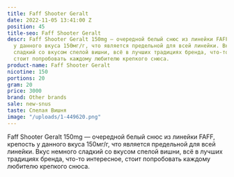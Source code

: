 ```yaml
---
title: Faff Shooter Geralt
date: 2022-11-05 13:41:00 Z
position: 45
title-seo: Faff Shooter Geralt
descr: Faff Shooter Geralt 150mg — очередной белый снюс из линейки FAFF, крепость
  у данного вкуса 150мг/г, что является предельной для всей линейки. Вкус немного
  сладкий со вкусом cпелой вишни, всё в лучших традициях бренда, что-то интересное,
  стоит попробовать каждому любителю крепкого снюса.
product-name: Faff Shooter Geralt
nicotine: 150
portions: 20
gram: 20
price: 3000
brand: Other brands
sale: new-snus
taste: Спелая Вишня
image: "/uploads/1-449620.png"
---
```


Faff Shooter Geralt 150mg — очередной белый снюс из линейки FAFF, крепость у данного вкуса 150мг/г, что является предельной для всей линейки. Вкус немного сладкий со вкусом cпелой вишни, всё в лучших традициях бренда, что-то интересное, стоит попробовать каждому любителю крепкого снюса.